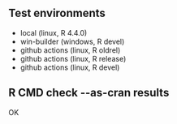 ## Test environments

* local (linux, R 4.4.0)
* win-builder (windows, R devel)
* github actions (linux, R oldrel)
* github actions (linux, R release)
* github actions (linux, R devel)

## R CMD check --as-cran results

OK
